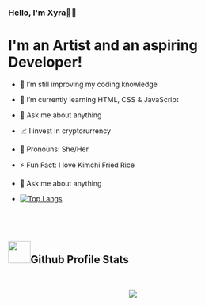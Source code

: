 ### Hello, I'm Xyra👩‍💻

# I'm an Artist and an aspiring Developer!

- 🔭 I’m still improving my coding knowledge
- 🌱 I’m currently learning HTML, CSS & JavaScript 
- 💭 Ask me about anything 
- 📈 I invest in cryptorurrency 
- 👩 Pronouns: She/Her
- ⚡ Fun Fact: I love Kimchi Fried Rice
- 💬 Ask me about anything


- [![Top Langs](https://github-readme-stats.vercel.app/api/top-langs/?username=mohit01-beep&layout=compact)](https://github.com/mohit01-beep/github-readme-stats)

<br>
<br>

<h2><img src="https://github.com/divavocado/Illustrations/blob/main/statistics.gif" width="45">Github Profile Stats</h2>
<br>
<p align="center"><img src="https://github-readme-stats.vercel.app/api?username=Jlscsr&theme=radical"></p>




<!--
**divavocado/divavocado** is a ✨ _special_ ✨ repository because its `README.md` (this file) appears on your GitHub profile.

#I'm a 3D Ar

ist, Grapic Designer a
nd a Future Web Developer</h1>

• 🔭 I’m still improving my coding knowledge
• 🌱 I’m currently learning HTML, CSS & JavaScript 

• 📈 I invest in Bitcoin
• 💬 Ask me about anything

• 👩 Pronouns: She/Her
• ⚡ Fun fact:

